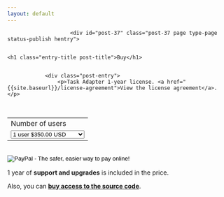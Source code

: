 ```yaml
---
layout: default
---
```

<div id="wrapper" class="clearfix">

<div id="content-full" class="grid col-940">

	
		
			
						<div id="post-37" class="post-37 page type-page status-publish hentry">
				
				
	<h1 class="entry-title post-title">Buy</h1>


				<div class="post-entry">
					<p>Task Adapter 1-year license. <a href="{{site.baseurl}}/license-agreement">View the license agreement</a>.</p>
<form action="https://www.paypal.com/cgi-bin/webscr" method="post" target="_top">
<input type="hidden" name="cmd" value="_s-xclick"><br>
<input type="hidden" name="hosted_button_id" value="NPBQJDJM6E27S"><p></p>
<table>
<tbody><tr>
<td><input type="hidden" name="on0" value="Number of users">Number of users</td>
</tr>
<tr>
<td><select name="os0"><option value="1 user">1 user $350.00 USD</option><option value="2 users">2 users $550.00 USD</option><option value="3 users">3 users $750.00 USD</option><option value="5 users">5 users $1,000.00 USD</option><option value="10 users">10 users $1,800.00 USD</option></select> </td>
</tr>
</tbody></table>
<p><input type="hidden" name="currency_code" value="USD"><br>
<input type="image" src="https://www.paypalobjects.com/en_US/i/btn/btn_buynowCC_LG.gif" border="0" name="submit" alt="PayPal - The safer, easier way to pay online!"><br>
<img alt="" border="0" src="https://www.paypalobjects.com/en_US/i/scr/pixel.gif" width="1" height="1"><br>
</p></form>
<p>1 year of <strong>support and upgrades</strong> is included in the price.</p>
<p>Also, you can&nbsp;<a title="Access to source code" href="{{site.baseurl}}/access-to-source-code/" target="_blank"><strong>buy access to the source code</strong></a>.</p>
									</div>
				<!-- end of .post-entry -->

				

<div class="post-edit"></div>
							</div><!-- end of #post-37 -->
			
						



			
		
</div><!-- end of #content-full -->

</div>
